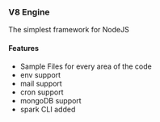 ### V8 Engine
The simplest framework for NodeJS


#### Features

- Sample Files for every area of the code
- env support
- mail support
- cron support
- mongoDB support
- spark CLI added